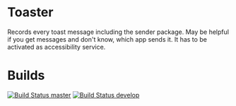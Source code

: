 Toaster
=======

Records every toast message including the sender package. May be helpful if you get messages and don't know, which app sends it.
It has to be activated as accessibility service.

Builds
======

[![Build Status master](https://travis-ci.org/mars3142/toaster.svg?branch=master)](https://travis-ci.org/mars3142/master)
[![Build Status develop](https://travis-ci.org/mars3142/toaster.svg?branch=develop)](https://travis-ci.org/mars3142/toaster)